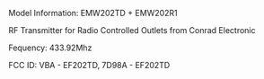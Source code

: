 Model Information:  EMW202TD + EMW202R1

RF Transmitter for Radio Controlled Outlets from Conrad Electronic

Fequency: 433.92Mhz

FCC ID: VBA - EF202TD, 7D98A - EF202TD
